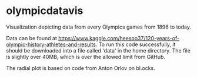 # olympicdatavis
Visualization depicting data from every Olympics games from 1896 to today.

Data can be found at https://www.kaggle.com/heesoo37/120-years-of-olympic-history-athletes-and-results. To run this code successfully, it should be downloaded into a file called 'data' in the home directory. The file is slightly over 40MB, which is over the allowed limit from GitHub.

The radial plot is based on code from Anton Orlov on bl.ocks.
